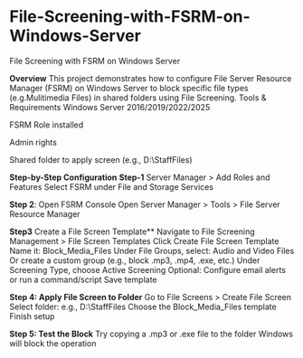 # File-Screening-with-FSRM-on-Windows-Server
File Screening with FSRM on Windows Server

 **Overview**
This project demonstrates how to configure File Server Resource Manager (FSRM) on Windows Server to block specific file types (e.g.Mulitimedia Files) in shared folders using File Screening.
Tools & Requirements
Windows Server 2016/2019/2022/2025

FSRM Role installed

Admin rights

Shared folder to apply screen (e.g., D:\StaffFiles)

**Step-by-Step Configuration**
**Step-1**
Server Manager > Add Roles and Features
Select FSRM under File and Storage Services

**Step 2**: Open FSRM Console
Open Server Manager > Tools > File Server Resource Manager

**Step3** Create a File Screen Template**
Navigate to File Screening Management > File Screen Templates
Click Create File Screen Template
Name it: Block_Media_Files
Under File Groups, select:
Audio and Video Files
Or create a custom group (e.g., block .mp3, .mp4, .exe, etc.)
Under Screening Type, choose Active Screening
Optional: Configure email alerts or run a command/script
Save template

**Step 4: Apply File Screen to Folder**
Go to File Screens > Create File Screen
Select folder: e.g., D:\StaffFiles
Choose the Block_Media_Files template
Finish setup

**Step 5: Test the Block**
Try copying a .mp3 or .exe file to the folder
Windows will block the operation


